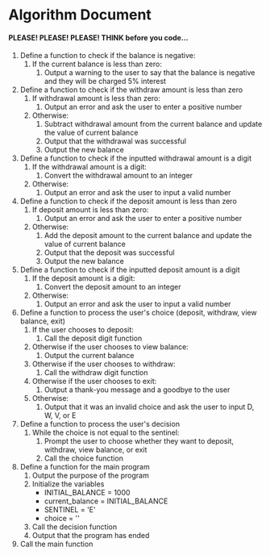 # Algorithm Document
#### PLEASE! PLEASE! PLEASE! THINK before you code...

1. Define a function to check if the balance is negative:
   1. If the current balance is less than zero:
      1. Output a warning to the user to say that the balance is negative and they will be charged 5% interest
2. Define a function to check if the withdraw amount is less than zero
   1. If withdrawal amount is less than zero:
      1. Output an error and ask the user to enter a positive number
   2. Otherwise:
      1. Subtract withdrawal amount from the current balance and update the value of current balance
      2. Output that the withdrawal was successful
      3. Output the new balance
3. Define a function to check if the inputted withdrawal amount is a digit
   1. If the withdrawal amount is a digit:
      1. Convert the withdrawal amount to an integer
   2. Otherwise:
      1. Output an error and ask the user to input a valid number
4. Define a function to check if the deposit amount is less than zero
   1. If deposit amount is less than zero:
      1. Output an error and ask the user to enter a positive number
   2. Otherwise:
      1. Add the deposit amount to the current balance and update the value of current balance
      2. Output that the deposit was successful
      3. Output the new balance
5. Define a function to check if the inputted deposit amount is a digit
   1. If the deposit amount is a digit:
      1. Convert the deposit amount to an integer
   2. Otherwise:
      1. Output an error and ask the user to input a valid number
6. Define a function to process the user's choice (deposit, withdraw, view balance, exit)
   1. If the user chooses to deposit:
      1. Call the deposit digit function
   2. Otherwise if the user chooses to view balance:
      1. Output the current balance
   3. Otherwise if the user chooses to withdraw:
      1. Call the withdraw digit function
   4. Otherwise if the user chooses to exit:
      1. Output a thank-you message and a goodbye to the user
   5. Otherwise:
      1. Output that it was an invalid choice and ask the user to input D, W, V, or E
7. Define a function to process the user's decision
   1. While the choice is not equal to the sentinel:
      1. Prompt the user to choose whether they want to deposit, withdraw, view balance, or exit
      2. Call the choice function
8. Define a function for the main program
   1. Output the purpose of the program
   2. Initialize the variables
      * INITIAL_BALANCE = 1000 
      * current_balance = INITIAL_BALANCE 
      * SENTINEL = 'E' 
      * choice = ''
   3. Call the decision function
   4. Output that the program has ended
9. Call the main function
